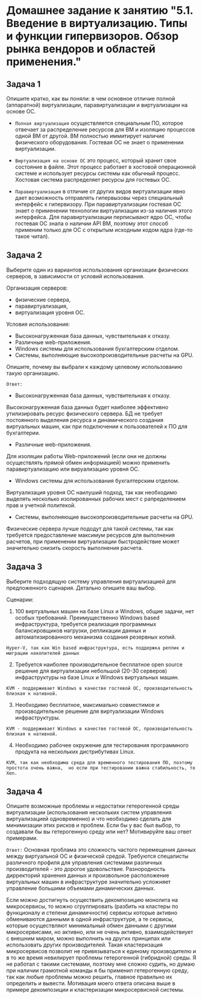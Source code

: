 # Домашнее задание к занятию "5.1. Введение в виртуализацию. Типы и функции гипервизоров. Обзор рынка вендоров и областей применения."

## Задача 1

Опишите кратко, как вы поняли: в чем основное отличие полной (аппаратной) виртуализации, 
паравиртуализации и виртуализации на основе ОС.

- `Полная виртуализация` осуществляется специальным ПО, которое отвечает за распределение ресурсов для ВМ и изоляцию процессов одной ВМ от другой. 
ВМ полностью иммитирует наличие физического оборудования. Гостевая ОС не знает о применении виртуализации.

- `Виртуализация на основе ОС` это процесс, который хранит свое состояние в файле. Этот процесс работает в хостовой операционной системе 
и использует ресурсы системы как обычный процесс. Хостовая система распределяет ресурсы для гостевых ОС.

- `Паравиртуализация` в отличие от других видов виртуализации явно дает возможность отправлять гипервызовы через специальный интерфейс к гипервизору. 
При паравиртуализации гостевая ОС знает о применении технологии виртуализации из-за наличия этого интерфейса. Для паравиртуализации перписывают ядро ОС, 
чтобы гостевая ОС знала о наличии API ВМ, поэтому этот способ применим только для ОС с открытым исходным кодом ядра (где-то такое читал). 


## Задача 2

Выберите один из вариантов использования организации физических серверов, в зависимости от условий использования.

Организация серверов:
- физические сервера,
- паравиртуализация,
- виртуализация уровня ОС.

Условия использования:
- Высоконагруженная база данных, чувствительная к отказу.
- Различные web-приложения.
- Windows системы для использования бухгалтерским отделом.
- Системы, выполняющие высокопроизводительные расчеты на GPU.

Опишите, почему вы выбрали к каждому целевому использованию такую организацию.

```Ответ:```
- Высоконагруженная база данных, чувствительная к отказу.

Высоконагруженная база данных будет наиболее эффективно утилизировать ресурс физического сервера. БД не требует постоянного выделения ресурса и динамического создания виртуальных машин, как при подключении к пользователей к ПО для бухгалтерии.

- Различные web-приложения.
 
Для изоляции работы Web-приложений (если они не должны осуществлять прямой обмен информацией) можно применить паравиртуализацию или вируализацию уровня ОС. 

- Windows системы для использования бухгалтерским отделом.

Виртуализация уровня ОС наилуший подход, так как необходимо выделять несколько изолированных рабочих мест с рапределением прав и учетной политекой.

- Системы, выполняющие высокопроизводительные расчеты на GPU.

Физические сервера лучше пододут для такой системы, так как требуется предоставление максимум ресурсов для выполнения расчетов,
при применении виртуализации быстродействие может значительно снизить скорость выполнения расчета.


## Задача 3

Выберите подходящую систему управления виртуализацией для предложенного сценария. 
Детально опишите ваш выбор.

Сценарии:

1. 100 виртуальных машин на базе Linux и Windows, общие задачи, нет особых требований. 
Преимущественно Windows based инфраструктура, требуется реализация программных балансировщиков 
нагрузки, репликации данных и автоматизированного механизма создания резервных копий.

`Hyper-V, так как Win based инфраструктура, есть поддержка реплик и миграции накопителей данных`


2. Требуется наиболее производительное бесплатное open source решение для виртуализации 
небольшой (20-30 серверов) инфраструктуры на базе Linux и Windows виртуальных машин.

`KVM - поддерживает Windows в качестве гостевой ОС, производительность близкая к нативной.`

3. Необходимо бесплатное, максимально совместимое и производительное решение для виртуализации 
Windows инфраструктуры.

`KVM - поддерживает Windows в качестве гостевой ОС, производительность близкая к нативной.`

4. Необходимо рабочее окружение для тестирования программного продукта на нескольких 
дистрибутивах Linux.

`KVM, так как необходима среда для временного тестирования ПО, поэтому простота очень важна, 
но если при тестировании важна стабильность, то Xen.`


## Задача 4

Опишите возможные проблемы и недостатки гетерогенной среды виртуализации 
(использования нескольких систем управления виртуализацией одновременно) 
и что необходимо сделать для минимизации этих рисков и проблем. 
Если бы у вас был выбор, то создавали бы вы гетерогенную среду или нет? 
Мотивируйте ваш ответ примерами.

```Ответ:```
Основная проблама это сложность частого перемещения данных между виртуальной ОС и физической средой.
Требуются спецалисты различного профиля для управления системами различных производителей - это дорогое удовольствие.
Разнородность дирректорий хранения данных и произвольное расположение виртуальных машин в инфраструктуре значительно усложняет управление большими объемами динамических данных.

Если можно достигнуть осуществить декомпозицию монолита на микросервисы, то можно сгруппировать (разбить на кластеры по функционалу и степени динамичности) сервисы которые активно обмениваются данными в одной инфраструктуре, а те сервисы, которые осуществляют минимальный обмен данными с другими микросервисами, но активно, или не очень активно, взаимодействиует с внешним миром, можно выполнить на других принципах или использовать других производителей. 
Такая кластеризация микросервисов позволит не привязываться к единому производителю и в то же время невилирует проблемы гетерогенной (гибридной) среды.
Я не работал с такими системами, поэтому мне сложно судить, но думаю при наличии грамотной команды я бы применил гетерогенную среду, так как любые проблемы можно решить, главное правильно их определить и вывести.
Мотивация моего ответа описана выше в примере декомпозиции и кластеризации микросервисной системы.

